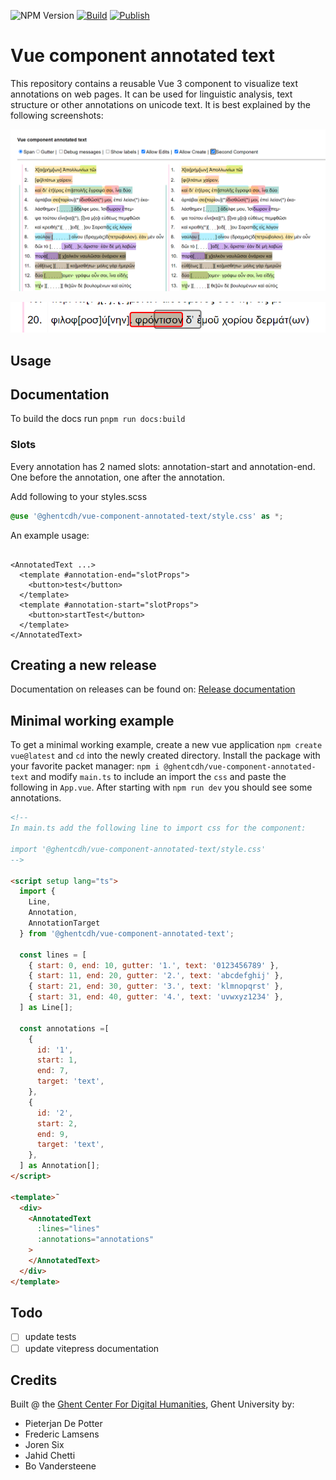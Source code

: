 ![NPM Version](https://img.shields.io/npm/v/%40ghentcdh%2Fvue-component-annotated-text?link=https%3A%2F%2Fwww.npmjs.com%2Fpackage%2F%40ghentcdh%2Fvue-component-annotated-text)
[![Build](https://github.com/GhentCDH/vue_component_annotated_text/actions/workflows/merge-request.yml/badge.svg)](https://github.com/GhentCDH/vue_component_annotated_text/actions/workflows/merge-request.yml)
[![Publish](https://github.com/GhentCDH/vue_component_annotated_text/actions/workflows/publish.yml/badge.svg)](https://github.com/GhentCDH/vue_component_annotated_text/actions/workflows/publish.yml)
 
# Vue component annotated text

This repository contains a reusable Vue 3 component to visualize text annotations on web pages. It can be used for
linguistic analysis, text structure or other annotations on unicode text. It is best explained by the following
screenshots:

![Annotations](docs/annotations.png)

![Edit](docs/editAnnotation.png)

## Usage

## Documentation

To build the docs run `pnpm run docs:build`

### Slots

Every annotation has 2 named slots: annotation-start and annotation-end. One before the annotation, one after the
annotation.

Add following to your styles.scss

```scss
@use '@ghentcdh/vue-component-annotated-text/style.css' as *;
```

An example usage:

```vue

<AnnotatedText ...>
  <template #annotation-end="slotProps">
    <button>test</button>
  </template>
  <template #annotation-start="slotProps">
    <button>startTest</button>
  </template>
</AnnotatedText>
```

## Creating a new release

Documentation on releases can be found
on: [Release documentation](https://ghentcdh.github.io/vue_component_annotated_text/release/)

## Minimal working example

To get a minimal working example, create a new vue application `npm create vue@latest` and `cd` into the newly created
directory. Install the package with your favorite packet manager:  `npm i @ghentcdh/vue-component-annotated-text` and
modify `main.ts` to include an import the `css` and paste the following in `App.vue`. After starting with `npm run dev`
you should see some annotations.

````html
<!-- 
In main.ts add the following line to import css for the component:

import '@ghentcdh/vue-component-annotated-text/style.css'
-->

<script setup lang="ts">
  import {
    Line,
    Annotation,
    AnnotationTarget
  } from '@ghentcdh/vue-component-annotated-text';

  const lines = [
    { start: 0, end: 10, gutter: '1.', text: '0123456789' },
    { start: 11, end: 20, gutter: '2.', text: 'abcdefghij' },
    { start: 21, end: 30, gutter: '3.', text: 'klmnopqrst' },
    { start: 31, end: 40, gutter: '4.', text: 'uvwxyz1234' },
  ] as Line[];

  const annotations =[
    {
      id: '1',
      start: 1,
      end: 7,
      target: 'text',
    },
    {
      id: '2',
      start: 2,
      end: 9,
      target: 'text',
    },
  ] as Annotation[];
</script>

<template>˜
  <div>
    <AnnotatedText
      :lines="lines"
      :annotations="annotations"
    >
    </AnnotatedText>
  </div>
</template>
````

## Todo

- [ ] update tests
- [ ] update vitepress documentation

## Credits

Built @ the [Ghent Center For Digital Humanities](https://www.ghentcdh.ugent.be/), Ghent University by:

* Pieterjan De Potter
* Frederic Lamsens
* Joren Six
* Jahid Chetti
* Bo Vandersteene
